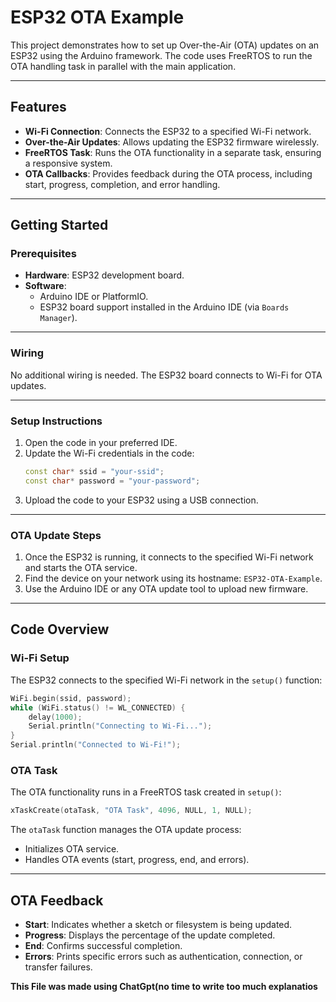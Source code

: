 # ESP32 OTA Example

This project demonstrates how to set up Over-the-Air (OTA) updates on an ESP32 using the Arduino framework. The code uses FreeRTOS to run the OTA handling task in parallel with the main application.

---

## Features

- **Wi-Fi Connection**: Connects the ESP32 to a specified Wi-Fi network.
- **Over-the-Air Updates**: Allows updating the ESP32 firmware wirelessly.
- **FreeRTOS Task**: Runs the OTA functionality in a separate task, ensuring a responsive system.
- **OTA Callbacks**: Provides feedback during the OTA process, including start, progress, completion, and error handling.

---

## Getting Started

### Prerequisites

- **Hardware**: ESP32 development board.
- **Software**:
  - Arduino IDE or PlatformIO.
  - ESP32 board support installed in the Arduino IDE (via `Boards Manager`).

---

### Wiring

No additional wiring is needed. The ESP32 board connects to Wi-Fi for OTA updates.

---

### Setup Instructions

1. Open the code in your preferred IDE.
2. Update the Wi-Fi credentials in the code:
   ```cpp
   const char* ssid = "your-ssid";
   const char* password = "your-password";
   ```
3. Upload the code to your ESP32 using a USB connection.

---

### OTA Update Steps

1. Once the ESP32 is running, it connects to the specified Wi-Fi network and starts the OTA service.
2. Find the device on your network using its hostname: `ESP32-OTA-Example`.
3. Use the Arduino IDE or any OTA update tool to upload new firmware.

---

## Code Overview

### Wi-Fi Setup
The ESP32 connects to the specified Wi-Fi network in the `setup()` function:
```cpp
WiFi.begin(ssid, password);
while (WiFi.status() != WL_CONNECTED) {
    delay(1000);
    Serial.println("Connecting to Wi-Fi...");
}
Serial.println("Connected to Wi-Fi!");
```

### OTA Task
The OTA functionality runs in a FreeRTOS task created in `setup()`:
```cpp
xTaskCreate(otaTask, "OTA Task", 4096, NULL, 1, NULL);
```

The `otaTask` function manages the OTA update process:
- Initializes OTA service.
- Handles OTA events (start, progress, end, and errors).

---

## OTA Feedback
- **Start**: Indicates whether a sketch or filesystem is being updated.
- **Progress**: Displays the percentage of the update completed.
- **End**: Confirms successful completion.
- **Errors**: Prints specific errors such as authentication, connection, or transfer failures.


**This File was made using ChatGpt(no time to write too much explanatios**